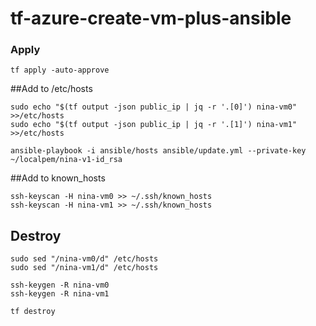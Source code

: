 # tf-azure-create-vm-plus-ansible

### Apply

```tf apply -auto-approve```

##Add to /etc/hosts
```
sudo echo "$(tf output -json public_ip | jq -r '.[0]') nina-vm0" >>/etc/hosts
sudo echo "$(tf output -json public_ip | jq -r '.[1]') nina-vm1" >>/etc/hosts
```

```ansible-playbook -i ansible/hosts ansible/update.yml --private-key ~/localpem/nina-v1-id_rsa```


##Add to known_hosts
```
ssh-keyscan -H nina-vm0 >> ~/.ssh/known_hosts
ssh-keyscan -H nina-vm1 >> ~/.ssh/known_hosts
```

## Destroy
```
sudo sed "/nina-vm0/d" /etc/hosts
sudo sed "/nina-vm1/d" /etc/hosts

ssh-keygen -R nina-vm0
ssh-keygen -R nina-vm1
```

```tf destroy```
